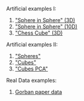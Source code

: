 Artificial examples I:

1. ["Sphere in Sphere" (3D)](/docs/examples/1_sphere_3d/1_sphere_3d.md)
2. ["Sphere in Sphere" (10D)](/docs/examples/2_sphere_10d/2_sphere_10d.md)
3. ["Chess Cube" (3D)](/docs/examples/3_chess_cube_3d/3_chess_cube_3d.md)

Artificial examples II:

1. ["Spheres"](/docs/examples/spheres/spheres.md)
2. ["Cubes"](/docs/examples/cubes/cubes.md)
3. ["Cubes PCA"](/docs/examples/cubes_pca/cubes_pca.md)

Real Data examples:
1. [Gorban paper data](/docs/examples/gorban_paper_data/gorban_paper_data.md)

